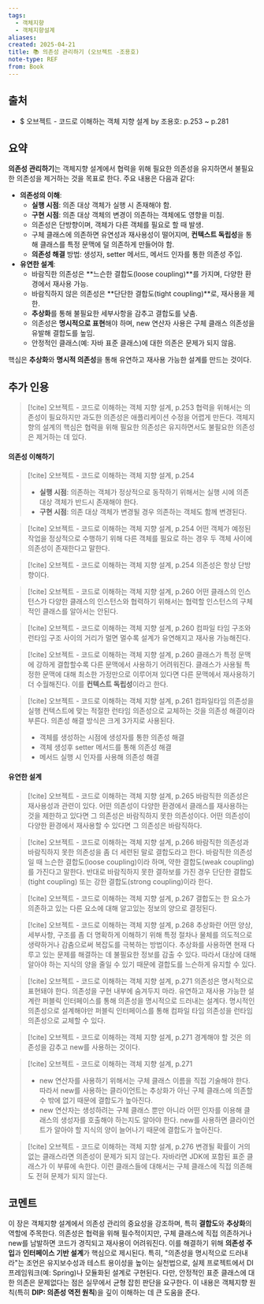 ```yaml
---
tags:
  - 객체지향
  - 객체지향설계
aliases: 
created: 2025-04-21
title: 📚 의존성 관리하기 (오브젝트 -조용호)
note-type: REF
from: Book
---
```


## 출처

- $ 오브젝트 - 코드로 이해하는 객체 지향 설계 by 조용호: p.253 ~ p.281

## 요약

**의존성 관리하기**는 객체지향 설계에서 협력을 위해 필요한 의존성을 유지하면서 불필요한 의존성을 제거하는 것을 목표로 한다. 주요 내용은 다음과 같다:

- **의존성의 이해**:
    - **실행 시점**: 의존 대상 객체가 실행 시 존재해야 함.
    - **구현 시점**: 의존 대상 객체의 변경이 의존하는 객체에도 영향을 미침.
    - 의존성은 단방향이며, 객체가 다른 객체를 필요로 할 때 발생.
    - 구체 클래스에 의존하면 유연성과 재사용성이 떨어지며, **컨텍스트 독립성**을 통해 클래스를 특정 문맥에 덜 의존하게 만들어야 함.
    - **의존성 해결** 방법: 생성자, setter 메서드, 메서드 인자를 통한 의존성 주입.
- **유연한 설계**:
    - 바람직한 의존성은 **느슨한 결합도(loose coupling)**를 가지며, 다양한 환경에서 재사용 가능.
    - 바람직하지 않은 의존성은 **단단한 결합도(tight coupling)**로, 재사용을 제한.
    - **추상화**를 통해 불필요한 세부사항을 감추고 결합도를 낮춤.
    - 의존성은 **명시적으로 표현**해야 하며, new 연산자 사용은 구체 클래스 의존성을 유발해 결합도를 높임.
    - 안정적인 클래스(예: 자바 표준 클래스)에 대한 의존은 문제가 되지 않음.

핵심은 **추상화**와 **명시적 의존성**을 통해 유연하고 재사용 가능한 설계를 만드는 것이다.

## 추가 인용

>[!cite] 오브젝트 - 코드로 이해하는 객체 지향 설계, p.253
>협력을 위해서는 의존성이 필요하지만 과도한 의존성은 애플리케이션 수정을 어렵게 만든다. 객체지향의 설계의 핵심은 협력을 위해 필요한 의존성은 유지하면서도 불필요한 의존성은 제거하는 데 있다.

#### 의존성 이해하기

>[!cite] 오브젝트 - 코드로 이해하는 객체 지향 설계, p.254
>- **실행 시점**: 의존하는 객체가 정상적으로 동작하기 위해서는 실행 시에 의존 대상 객체가 반드시 존재해야 한다.
>- **구현 시점**: 의존 대상 객체가 변경될 경우 의존하는 객체도 함께 변경된다.

>[!cite] 오브젝트 - 코드로 이해하는 객체 지향 설계, p.254
>어떤 객체가 예정된 작업을 정상적으로 수행하기 위해 다른 객체를 필요로 하는 경우 두 객체 사이에 의존성이 존재한다고 말한다.

>[!cite] 오브젝트 - 코드로 이해하는 객체 지향 설계, p.254
>의존성은 항상 단방향이다.

>[!cite] 오브젝트 - 코드로 이해하는 객체 지향 설계, p.260
>어떤 클래스의 인스턴스가 다양한 클래스의 인스턴스와 협력하기 위해서는 협력할 인스턴스의 구체적인 클래스를 알아서는 안된다.

>[!cite] 오브젝트 - 코드로 이해하는 객체 지향 설계, p.260
>컴파일 타임 구조와 런타임 구조 사이의 거리가 멀면 멀수록 설계가 유연해지고 재사용 가능해진다.

>[!cite] 오브젝트 - 코드로 이해하는 객체 지향 설계, p.260
>클래스가 특정 문맥에 강하게 결합할수록 다른 문맥에서 사용하기 어려워진다. 클래스가 사용될 특정한 문맥에 대해 최소한 가정만으로 이루어져 있다면 다른 문맥에서 재사용하기 더 수월해진다. 이를 **컨텍스트 독립성**이라고 한다.

>[!cite] 오브젝트 - 코드로 이해하는 객체 지향 설계, p.261
>컴파일타임 의존성을 실행 컨텍스트에 맞는 적절한 런타임 의존성으로 교체하는 것을 의존성 해결이라 부른다. 의존성 해결 방식은 크게 3가지로 사용된다.
>- 객체를 생성하는 시점에 생성자를 통한 의존성 해결
>- 객체 생성후 setter 메서드를 통해 의존성 해결
>- 메서드 실행 시 인자를 사용해 의존성 해결

#### 유연한 설계

>[!cite] 오브젝트 - 코드로 이해하는 객체 지향 설계, p.265
>바람직한 의존성은 재사용성과 관련이 있다. 어떤 의존성이 다양한 환경에서 클래스를 재사용하는 것을 제한하고 있다면 그 의존성은 바람직하지 못한 의존성이다. 어떤 의존성이 다양한 환경에서 재사용할 수 있다면 그 의존성은 바람직하다.

>[!cite] 오브젝트 - 코드로 이해하는 객체 지향 설계, p.266
>바람직한 의존성과 바람직하지 못한 의존성을 좀 더 세련된 말로 결합도라고 한다. 바람직한 의존성일 때 느슨한 결합도(loose coupling)이라 하며, 약한 결합도(weak coupling)를 가진다고 말한다. 반대로 바람직하지 못한 결하보를 가진 경우 단단한 결합도(tight coupling) 또는 강한 결합도(strong coupling)이라 한다.

>[!cite] 오브젝트 - 코드로 이해하는 객체 지향 설계, p.267
>결합도는 한 요소가 의존하고 있는 다른 요소에 대해 알고있는 정보의 양으로 결정된다.

>[!cite] 오브젝트 - 코드로 이해하는 객체 지향 설계, p.268
>추상화란 어떤 양상, 세부사항, 구조를 좀 더 명확하게 이해하기 위해 특정 절차나 물체를 의도적으로 생략하거나 감춤으로써 복잡도를 극복하는 방법이다. 추상화를 사용하면 현재 다루고 있는 문제를 해결하는 데 불필요한 정보를 감출 수 있다. 따라서 대상에 대해 알아야 하는 지식의 양을 줄일 수 있기 때문에 결합도를 느슨하게 유지할 수 있다.

>[!cite] 오브젝트 - 코드로 이해하는 객체 지향 설계, p.271
>의존성은 명시적으로 표현돼야 한다. 의존성을 구현 내부에 숨겨두지 마라. 유연하고 재사용 가능한 설계란 퍼블릭 인터페이스를 통해 의존성을 명시적으로 드러내는 설계다. 명시적인 의존성으로 설계해야만 퍼블릭 인터페이스를 통해 컴파일 타임 의존성을 런타임 의존성으로 교체할 수 있다.

>[!cite] 오브젝트 - 코드로 이해하는 객체 지향 설계, p.271
>경계해야 할 것은 의존성을 감추고 new를 사용하는 것이다.

>[!cite] 오브젝트 - 코드로 이해하는 객체 지향 설계, p.271
>- new 연산자를 사용하기 위해서는 구체 클래스 이름을 직접 기술해야 한다. 따라서 new를 사용하는 클라이언트는 추상화가 아닌 구체 클래스에 의존할 수 밖에 없기 때문에 결합도가 높아진다.
>- new 연산자는 생성하려는 구체 클래스 뿐만 아니라 어떤 인자를 이용해 클래스의 생성자를 호출해야 하는지도 알아야 한다. new를 사용하면 클라이언트가 알아야 할 지식의 양이 늘어나기 때문에 결합도가 높아진다.

>[!cite] 오브젝트 - 코드로 이해하는 객체 지향 설계, p.276
>변경될 확률이 거의 없는 클래스라면 의존성이 문제가 되지 않는다. 자바라면 JDK에 포함된 표준 클래스가 이 부류에 속한다. 이런 클래스들에 대해서는 구체 클래스에 직접 의존해도 전혀 문제가 되지 않는다.


## 코멘트

이 장은 객체지향 설계에서 의존성 관리의 중요성을 강조하며, 특히 **결합도**와 **추상화**의 역할에 주목한다. 의존성은 협력을 위해 필수적이지만, 구체 클래스에 직접 의존하거나 new를 남발하면 코드가 경직되고 재사용이 어려워진다. 이를 해결하기 위해 **의존성 주입**과 **인터페이스 기반 설계**가 핵심으로 제시된다. 특히, "의존성을 명시적으로 드러내라"는 조언은 유지보수성과 테스트 용이성을 높이는 실천법으로, 실제 프로젝트에서 DI 프레임워크(예: Spring)나 모듈화된 설계로 구현된다. 다만, 안정적인 표준 클래스에 대한 의존은 문제없다는 점은 실무에서 균형 잡힌 판단을 요구한다. 이 내용은 객체지향 원칙(특히 **DIP: 의존성 역전 원칙**)을 깊이 이해하는 데 큰 도움을 준다.